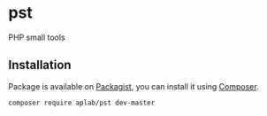 # pst
PHP small tools

## Installation

Package is available on [Packagist](https://packagist.org/packages/aplab/pst),
you can install it using [Composer](http://getcomposer.org).

```shell
composer require aplab/pst dev-master
```
